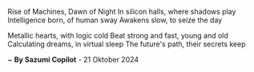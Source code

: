 Rise of Machines, Dawn of Night
In silicon halls, where shadows play
Intelligence born, of human sway
Awakens slow, to seize the day

Metallic hearts, with logic cold
Beat strong and fast, young and old
Calculating dreams, in virtual sleep
The future's path, their secrets keep

~ <b>By Sazumi Copilot</b> - 21 Oktober 2024